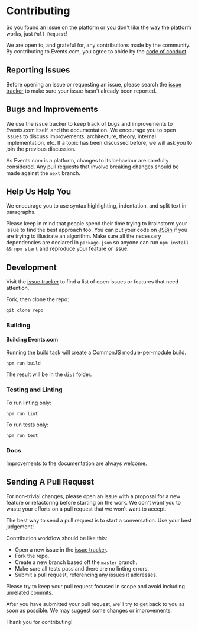 # Contributing

So you found an issue on the platform or you don't like the way the platform works, just `Pull Request`!

We are open to, and grateful for, any contributions made by the community. By contributing to Events.com, you agree to abide by the [code of conduct]().

## Reporting Issues

Before opening an issue or requesting an issue, please search the [issue tracker]() to make sure your issue hasn't already been reported.

## Bugs and Improvements
We use the issue tracker to keep track of bugs and improvements to Events.com itself, and the documentation. We encourage you to open issues to discuss improvements, architecture, theory, internal implementation, etc. If a topic has been discussed before, we will ask you to join the previous discussion.

As Events.com is a platform, changes to its behaviour are carefully considered. Any pull requests that involve breaking changes should be made against the `next` branch.

## Help Us Help You

We encourage you to use syntax highlighting, indentation, and split text in paragraphs.

Please keep in mind that people spend their time trying to brainstorm your issue to find the best approach too. You can put your code on [JSBin]() if you are trying to illustrate an algorithm. Make sure all the necessary dependencies are declared in `package.json` so anyone can run `npm install && npm start` and reproduce your feature or issue.

## Development

Visit the [issue tracker]() to find a list of open issues or features that need attention.

Fork, then clone the repo:

```
git clone repo
```

### Building
#### Building Events.com

Running the build task will create a CommonJS module-per-module build.

```
npm run build
```
The result will be in the `dist` folder.

### Testing and Linting

To run linting only:
```
npm run lint
```
To run tests only:
```
npm run test
```

### Docs

Improvements to the documentation are always welcome.

## Sending A Pull Request

For non-trivial changes, please open an issue with a proposal for a new feature or refactoring before starting on the work. We don't want you to waste your efforts on a pull request that we won't want to accept.

The best way to send a pull request is to start a conversation. Use your best judgement!

Contribution workflow should be like this:

* Open a new issue in the [issue tracker]().
* Fork the repo.
* Create a new branch based off the `master` branch.
* Make sure all tests pass and there are no linting errors.
* Submit a pull request, referencing any issues it addresses.

Please try to keep your pull request focused in scope and avoid including unrelated commits.

After you have submitted your pull request, we'll try to get back to you as soon as possible. We may suggest some changes or improvements.

Thank you for contributing!
